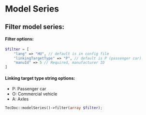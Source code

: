 # Model Series

## Filter model series:

#### Filter options:
```php
$filter = [
    "lang" => "HU", // default is in config file
    "linkingTargetType" => "P", // default is P (passenger car)
    "manuId" => 5 // Required, manufacturer ID
]
```
#### Linking target type string options:
- P: Passenger car
- O: Commercial vehicle
- A: Axles

```php
TecDoc::modelSeries()->filter(array $filter);
```
